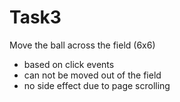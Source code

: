 # Task3
Move the ball across the field (6x6)
* based on click events
* can not be moved out of the field
* no side effect due to page scrolling

